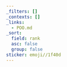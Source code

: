 ```yaml
---
_filters: []
_contexts: []
_links:
  - POO.md
_sort:
  field: rank
  asc: false
  group: false
sticker: emoji//1f40d
---
```

